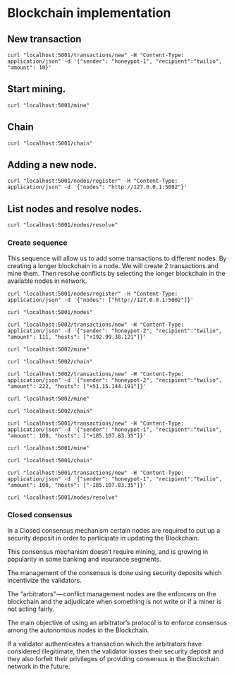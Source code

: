 # Blockchain implementation



## New transaction

```
curl "localhost:5001/transactions/new" -H "Content-Type: application/json" -d '{"sender": "honeypot-1", "recipient":"twilio", "amount": 10}'
```

## Start mining.

```
curl "localhost:5001/mine"
```

## Chain

```
curl "localhost:5001/chain"
```

## Adding a new node.

```
curl "localhost:5001/nodes/register" -H "Content-Type: application/json" -d '{"nodes": "http://127.0.0.1:5002"}'
```

## List nodes and resolve nodes.

```
curl "localhost:5001/nodes/resolve"
```


### Create sequence

This sequence will allow us to add some transactions to different
nodes. By creating a longer blockchain in a node.
We will create 2 transactions and mine them. 
Then resolve conflicts by selecting the longer blockchain in the available nodes
in network.

```
curl "localhost:5001/nodes/register" -H "Content-Type: application/json" -d '{"nodes": ["http://127.0.0.1:5002"]}'

curl "localhost:5001/nodes"

curl "localhost:5002/transactions/new" -H "Content-Type: application/json" -d '{"sender": "honeypot-2", "recipient":"twilio", "amount": 111, "hosts": ["+192.99.38.121"]}'

curl "localhost:5002/mine"

curl "localhost:5002/chain"

curl "localhost:5002/transactions/new" -H "Content-Type: application/json" -d '{"sender": "honeypot-2", "recipient":"twilio", "amount": 222, "hosts": ["+51.15.144.191"]}'

curl "localhost:5002/mine"

curl "localhost:5002/chain"

curl "localhost:5001/transactions/new" -H "Content-Type: application/json" -d '{"sender": "honeypot-1", "recipient":"twilio", "amount": 100, "hosts": ["+185.107.83.35"]}'

curl "localhost:5001/mine"

curl "localhost:5001/chain"

curl "localhost:5001/transactions/new" -H "Content-Type: application/json" -d '{"sender": "honeypot-1", "recipient":"twilio", "amount": 100, "hosts": ["-185.107.83.35"]}'

curl "localhost:5001/nodes/resolve"
```


### Closed consensus

In a Closed consensus mechanism certain nodes are required to put up a security deposit in order to participate in updating the Blockchain.

This consensus mechanism doesn’t require mining, and is growing in popularity in some banking and insurance segments.

The management of the consensus is done using security deposits which incentivize the validators. 

The “arbitrators” — conflict management nodes are the enforcers on the blockchain and the adjudicate when something is not write or if a miner is not acting fairly.

The main objective of using an arbitrator’s protocol is to enforce consensus among the autonomous nodes in the Blockchain.

If a validator authenticates a transaction which the arbitrators have considered illegitimate, then the validator losses their security deposit and they also forfeit their privileges of providing consensus in the Blockchain network in the future.